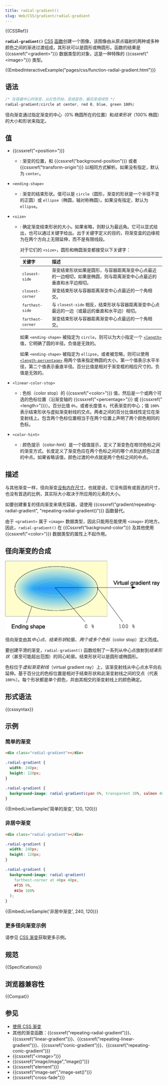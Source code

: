 ```yaml
---
title: radial-gradient()
slug: Web/CSS/gradient/radial-gradient
---
```


{{CSSRef}}

**`radial-gradient()`** [CSS](/zh-CN/docs/Web/CSS) [函数](/zh-CN/docs/Web/CSS/CSS_Functions)创建一个图像，该图像由从原点辐射的两种或多种颜色之间的渐进过渡组成，其形状可以是圆形或椭圆形。函数的结果是 {{cssxref("&lt;gradient&gt;")}} 数据类型的对象，这是一种特殊的 {{cssxref("&lt;image&gt;")}} 类型。

{{EmbedInteractiveExample("pages/css/function-radial-gradient.html")}}

## 语法

```css
/* 在容器中心的渐变，从红色开始，变成蓝色，最后变成绿色 */
radial-gradient(circle at center, red 0, blue, green 100%)
```

径向渐变通过指定渐变的中心（0% 椭圆所在的位置）和*结束形状*（100% 椭圆）的大小和形状来指定。

## 值

- {{cssxref("&lt;position&gt;")}}
  - : 渐变的位置，和 {{cssxref("background-position")}} 或者 {{cssxref("transform-origin")}} 以相同方式解析。如果没有指定，默认为 `center`。
- `<ending-shape>`
  - : 渐变的结束形状。值可以是 `circle`（圆形，渐变的形状是一个半径不变的正圆）或 `ellipse`（椭圆，轴对称椭圆）。如果没有指定，默认为 `ellipse`。
- `<size>`

  - : 确定渐变结束形状的大小。如果省略，则默认为最远角。它可以显式给出，也可以通过关键字给出。出于关键字定义的目的，将渐变盒的边缘视为在两个方向上无限延伸，而不是有限线段。

    对于它们的 `<size>`，圆形和椭圆渐变都接受以下关键字：

    | 关键字            | 描述                                                                                                               |
    | ----------------- | ------------------------------------------------------------------------------------------------------------------ |
    | `closest-side`    | 渐变结束形状如果是圆形，与容器距离渐变中心点最近的一边相切，如果是椭圆，则与距离渐变中心点最近的垂直和水平边相切。 |
    | `closest-corner`  | 渐变结束形状与容器距离渐变中心点最近的一个角相交。                                                                 |
    | `farthest-side`   | 与 `closest-side` 相反，结束形状与容器距离渐变中心点最远的一边（或最远的垂直和水平边）相切。                       |
    | `farthest-corner` | 渐变结束形状与容器距离渐变中心点最远的一个角相交。                                                                 |

    如果 `<ending-shape>` 被指定为 `circle`，则可以为大小指定一个 [`<length>`](/zh-CN/docs/Web/CSS/length) 值，它明确了圆的半径。负值是无效的。

    如果 `<ending-shape>` 被指定为 `ellipse`，或者被忽略，则可以使用 [`<length-percentage>`](/zh-CN/docs/Web/CSS/length-percentage) 用两个值来指定椭圆的大小。第一个值表示水平半径，第二个值表示垂直半径。百分比值是相对于渐变框的相应尺寸的。负值是无效的。

- `<linear-color-stop>`
  - : 色标（color stop）的 {{cssxref("&lt;color&gt;")}} 值，然后是一个或两个可选的色标位置（沿渐变轴的 {{cssxref("&lt;percentage&gt;")}} 或 {{cssxref("&lt;length&gt;")}}）。百分比值 `0%`，或者长度值 `0`，代表渐变的中心；值 `100%` 表示结束形状与虚拟渐变射线的交点。两者之间的百分比值线性定位在渐变射线上。包含两个色标位置相当于在两个位置上声明了两个颜色相同的色标。
- `<color-hint>`
  - : 颜色提示（color-hint）是一个插值提示，定义了渐变色在相邻色标之间的渐变方式。长度定义了渐变色应在两个色标之间的哪个点到达颜色过渡的中点。如果省略该值，颜色过渡的中点就是两个色标之间的中点。

## 描述

与其他渐变一样，径向渐变[没有内在尺寸](/zh-CN/docs/Web/CSS/image#描述)，也就是说，它没有固有或首选的尺寸，也没有首选的比例，其实际大小取决于所应用的元素的大小。

如要创建重复的径向渐变来填充容器，请使用 {{cssxref("gradient/repeating-radial-gradient", "repeating-radial-gradient()")}} 函数替代。

由于 `<gradient>` 属于 `<image>` 数据类型，因此只能用在能使用 `<image>` 的地方。因此，`radial-gradient()` 在 {{Cssxref("background-color")}} 及其他使用 {{cssxref("&lt;color&gt;")}} 数据类型的属性上不起作用。

## 径向渐变的合成

![解释径向渐变的图：虚拟辐射线从中点开始是水平的。椭圆渐变，及其结束形状，与所声明的框具有相同的长宽比。](radial_gradient.png)

径向渐变由其*中心点*、*结束形状*轮廓、_两个或多个色标_（color stop）定义而成。

要创建平滑的渐变，`radial-gradient()` 函数绘制了一系列从中心点放射到*结束形状*（甚至可能超出范围）的同心轮廓。结束形状可以是圆形或椭圆形。

色标位于*虚拟渐变射线*（virtual gradient ray）上，该渐变射线从中心点水平向右延伸。基于百分比的色标位置是相对于结束形状和此渐变射线之间的交点（代表 `100％`）。每个形状都是单个颜色，并由其相交的渐变射线上的颜色确定。

## 形式语法

{{csssyntax}}

## 示例

### 简单的渐变

```html hidden
<div class="radial-gradient"></div>
```

```css hidden
.radial-gradient {
  width: 240px;
  height: 120px;
}
```

```css
.radial-gradient {
  background-image: radial-gradient(cyan 0%, transparent 20%, salmon 40%);
}
```

{{EmbedLiveSample('简单的渐变', 120, 120)}}

### 非居中渐变

```html hidden
<div class="radial-gradient"></div>
```

```css hidden
.radial-gradient {
  width: 240px;
  height: 120px;
}
```

```css
.radial-gradient {
  background-image: radial-gradient(
    farthest-corner at 40px 40px,
    #f35 0%,
    #43e 100%
  );
}
```

{{EmbedLiveSample('非居中渐变', 240, 120)}}

### 更多径向渐变示例

请参见 [CSS 渐变](/zh-CN/docs/Web/CSS/CSS_images/Using_CSS_gradients)获取更多示例。

## 规范

{{Specifications}}

## 浏览器兼容性

{{Compat}}

## 参见

- [使用 CSS 渐变](/zh-CN/docs/Web/CSS/CSS_images/Using_CSS_gradients)
- 其他的渐变函数：{{cssxref("repeating-radial-gradient")}}、{{cssxref("linear-gradient")}}、{{cssxref("repeating-linear-gradient")}}、{{cssxref("conic-gradient")}}、{{cssxref("repeating-conic-gradient")}}
- {{cssxref("&lt;image&gt;")}}
- {{cssxref("image/image","image()")}}
- {{cssxref("element")}}
- {{cssxref("image-set","image-set()")}}
- {{cssxref("cross-fade")}}
